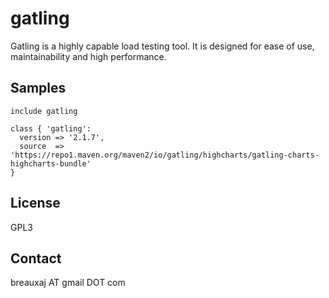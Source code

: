gatling
=======

Gatling is a highly capable load testing tool. It is designed for ease of use,
maintainability and high performance.

Samples
-------
```
include gatling
```
```
class { 'gatling':
  version => '2.1.7',
  source  => 'https://repo1.maven.org/maven2/io/gatling/highcharts/gatling-charts-highcharts-bundle'
}
```

License
-------
GPL3

Contact
-------
breauxaj AT gmail DOT com